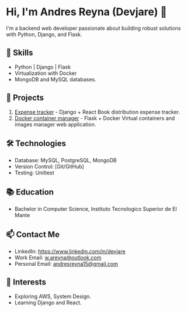 # Hi, I'm Andres Reyna (Devjare) 👋

I'm a backend web developer passionate about building robust solutions with Python, Django, and Flask.

## 🔧 Skills
- Python | Django | Flask
- Virtualization with Docker
- MongoDB and MySQL databases. 

## 🚀 Projects
1. [Expense tracker](https://github.com/Devjare/Django-expense-tracker) - Django + React Book distribution expense tracker.
2. [Docker container manager](https://github.com/Devjare/DockerManagerFlask) - Flask + Docker Virtual containers and images manager web application. 

## 🛠️ Technologies
- Database: MySQL, PostgreSQL, MongoDB
- Version Control: [Git/GitHub]
- Testing: Unittest

## 📚 Education
- Bachelor in Computer Science, Instituto Tecnologico Superior de El Mante

## 📫 Contact Me
- LinkedIn: https://www.linkedin.com/in/devjare
- Work Email: w.areyna@outlook.com
- Personal Email: andresreyna15@gmail.com 

## 🌱 Interests
- Exploring AWS, System Design.
- Learning Django and React.

